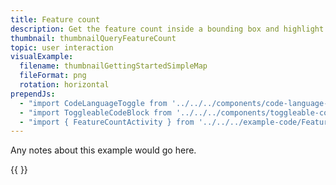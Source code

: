 ```yaml
---
title: Feature count
description: Get the feature count inside a bounding box and highlight all the  buidings.
thumbnail: thumbnailQueryFeatureCount
topic: user interaction
visualExample:
  filename: thumbnailGettingStartedSimpleMap
  fileFormat: png
  rotation: horizontal
prependJs:
  - "import CodeLanguageToggle from '../../../components/code-language-toggle'"
  - "import ToggleableCodeBlock from '../../../components/toggleable-code-block'"
  - "import { FeatureCountActivity } from '../../../example-code/FeatureCountActivity.js'"
---
```


Any notes about this example would go here. 

{{
  <CodeLanguageToggle />
  <ToggleableCodeBlock 
    codeSnippet={FeatureCountActivity}
  />
}}
